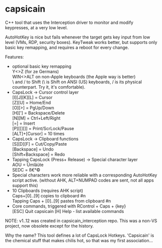 # capsicain

C++ tool that uses the Interception driver to monitor and modify keypresses, at a very low level.

AutoHotKey is nice but fails whenever the target gets key input from low level (VMs, RDP, security boxes).
KeyTweak works better, but supports only basic key remapping, and requires a reboot for every change.

Features:

- optional basic key remapping   
    Y<>Z (for ze Germans)  
    WIN<>ALT on non-Apple keyboards (the Apple way is better)  
    \ and / to Shift (\ is Shift on ANSI (US) keyboards, / is its physical counterpart. Try it, it's comfortable).    
- CapsLock -> Cursor control layer  
    [I][J][K][L] = Cursor  
    [Z][U] = Home/End   
    [O][>] = PgUp/Down    
    [H]['] = Backspace/Delete  
    [N][M] = Ctrl+Left/Right  
    [=] = Insert  
    [P][[][]] = Print/ScrLock/Pause  
    [ALT]+[Cursor] = 10 times  
- CapsLock -> Clipboard functions  
    [S][D][F] = Cut/Copy/Paste  
    [Backspace] = Undo  
    [Shift+Backspace] = Redo 
- Tapping CapsLock (Press+ Release) -> Special character layer  
    AOU = Ümläüte  
    SEDC = ß€°©  
- Special characters work more reliable with a corresponding AutoHotKey script active. (without AHK, ALT+NUMPAD codes are sent, not all apps support this)  
- 10 Clipboards (requires AHK script)   
    Caps+[0]..[9] copies to clipboard #n   
    Tapping Caps + [0]..[9] pastes from clipboard #n  
- Core commands, triggered with RControl + Caps + {key}  
    [ESC] Quit capsicain
    [H] Help - list available commands


NOTE: v1..12 was created in capsicain_interception repo. This was a non-VS project, now obsolete except for the history.

Why the name? This tool defines a lot of CapsLock Hotkeys. 'Capsicain' is the chemical stuff that makes chilis hot, so that was my first association...
